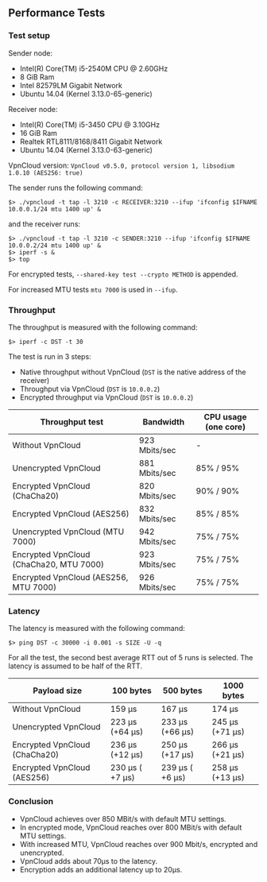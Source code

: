 Performance Tests
-----------------

### Test setup

Sender node:
  * Intel(R) Core(TM) i5-2540M CPU @ 2.60GHz
  * 8 GiB Ram
  * Intel 82579LM Gigabit Network
  * Ubuntu 14.04 (Kernel 3.13.0-65-generic)

Receiver node:
  * Intel(R) Core(TM) i5-3450 CPU @ 3.10GHz
  * 16 GiB Ram
  * Realtek RTL8111/8168/8411 Gigabit Network
  * Ubuntu 14.04 (Kernel 3.13.0-63-generic)

VpnCloud version: `VpnCloud v0.5.0, protocol version 1, libsodium 1.0.10 (AES256: true)`

The sender runs the following command:

```
$> ./vpncloud -t tap -l 3210 -c RECEIVER:3210 --ifup 'ifconfig $IFNAME 10.0.0.1/24 mtu 1400 up' &
```

and the receiver runs:

```
$> ./vpncloud -t tap -l 3210 -c SENDER:3210 --ifup 'ifconfig $IFNAME 10.0.0.2/24 mtu 1400 up' &
$> iperf -s &
$> top
```

For encrypted tests, `--shared-key test --crypto METHOD` is appended.

For increased MTU tests `mtu 7000` is used in `--ifup`.

### Throughput

The throughput is measured with the following command:

```
$> iperf -c DST -t 30
```

The test is run in 3 steps:
* Native throughput without VpnCloud (`DST` is the native address of the receiver)
* Throughput via VpnCloud (`DST` is `10.0.0.2`)
* Encrypted throughput via VpnCloud (`DST` is `10.0.0.2`)


| Throughput test                         | Bandwidth     | CPU usage (one core) |
| --------------------------------------- | ------------- | -------------------- |
| Without VpnCloud                        | 923 Mbits/sec |  -                   |
| Unencrypted VpnCloud                    | 881 Mbits/sec | 85% / 95%            |
| Encrypted VpnCloud (ChaCha20)           | 820 Mbits/sec | 90% / 90%            |
| Encrypted VpnCloud (AES256)             | 832 Mbits/sec | 85% / 85%            |
| Unencrypted VpnCloud (MTU 7000)         | 942 Mbits/sec | 75% / 75%            |
| Encrypted VpnCloud (ChaCha20, MTU 7000) | 923 Mbits/sec | 75% / 75%            |
| Encrypted VpnCloud (AES256, MTU 7000)   | 926 Mbits/sec | 75% / 75%            |

### Latency

The latency is measured with the following command:
```
$> ping DST -c 30000 -i 0.001 -s SIZE -U -q
```

For all the test, the second best average RTT out of 5 runs is selected.
The latency is assumed to be half of the RTT.


| Payload size                  | 100 bytes       | 500 bytes       | 1000 bytes      |
| ----------------------------- | --------------- | --------------- | --------------- |
| Without VpnCloud              | 159 µs          | 167 µs          | 174 µs          |
| Unencrypted VpnCloud          | 223 µs (+64 µs) | 233 µs (+66 µs) | 245 µs (+71 µs) |
| Encrypted VpnCloud (ChaCha20) | 236 µs (+12 µs) | 250 µs (+17 µs) | 266 µs (+21 µs) |
| Encrypted VpnCloud (AES256)   | 230 µs ( +7 µs) | 239 µs ( +6 µs) | 258 µs (+13 µs) |


### Conclusion

* VpnCloud achieves over 850 MBit/s with default MTU settings.
* In encrypted mode, VpnCloud reaches over 800 MBit/s with default MTU settings.
* With increased MTU, VpnCloud reaches over 900 Mbit/s, encrypted and unencrypted.
* VpnCloud adds about 70µs to the latency.
* Encryption adds an additional latency up to 20µs.
